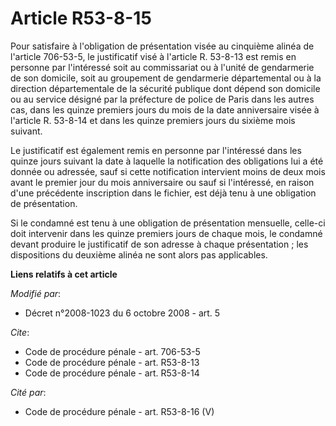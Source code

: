# Article R53-8-15

Pour satisfaire à l'obligation de présentation visée au cinquième alinéa de l'article 706-53-5, le justificatif visé à
l'article R. 53-8-13 est remis en personne par l'intéressé soit au commissariat ou à l'unité de gendarmerie de son domicile,
soit au groupement de gendarmerie départemental ou à la direction départementale de la sécurité publique dont dépend son
domicile ou au service désigné par la préfecture de police de Paris dans les autres cas, dans les quinze premiers jours du
mois de la date anniversaire visée à l'article R. 53-8-14 et dans les quinze premiers jours du sixième mois suivant. 

Le justificatif est également remis en personne par l'intéressé dans les quinze jours suivant la date à laquelle la
notification des obligations lui a été donnée ou adressée, sauf si cette notification intervient moins de deux mois avant le
premier jour du mois anniversaire ou sauf si l'intéressé, en raison d'une précédente inscription dans le fichier, est déjà
tenu à une obligation de présentation. 

Si le condamné est tenu à une obligation de présentation mensuelle, celle-ci doit intervenir dans les quinze premiers jours
de chaque mois, le condamné devant produire le justificatif de son adresse à chaque présentation ; les dispositions du
deuxième alinéa ne sont alors pas applicables.

**Liens relatifs à cet article**

_Modifié par_:

  - Décret n°2008-1023 du 6 octobre 2008 - art. 5

_Cite_:

  - Code de procédure pénale - art. 706-53-5
  - Code de procédure pénale - art. R53-8-13
  - Code de procédure pénale - art. R53-8-14

_Cité par_:

  - Code de procédure pénale - art. R53-8-16 (V)
